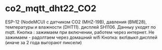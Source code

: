 # co2_mqtt_dht22_CO2
 ESP-12 (NodeMCU) с датчиком CO2 (MHZ-19B), давления (BME28), температуры и влажности (DHT11).
 дисплей SH1106.
 Данныу уходят по mqtt.
 Кнопка : зажимаем при включении, работем через интернет. Не зажимаем - радолтаем через домашний wifi
 Кнопка: вкл\выкл дисплей (иначе за 2 года выгорают пиксели)
